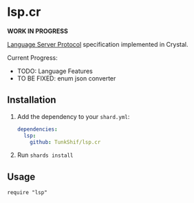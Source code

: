 # lsp.cr

**WORK IN PROGRESS**

[Language Server Protocol][0] specification implemented in Crystal.

Current Progress:

- TODO: Language Features
- TO BE FIXED: enum json converter

## Installation

1. Add the dependency to your `shard.yml`:

   ```yaml
   dependencies:
     lsp:
       github: TunkShif/lsp.cr
   ```

2. Run `shards install`

## Usage

```crystal
require "lsp"
```

[0]: https://microsoft.github.io/language-server-protocol/
